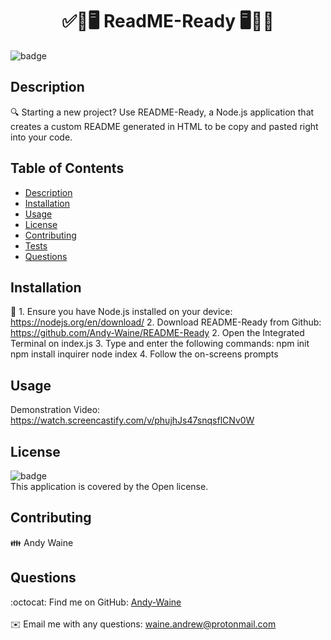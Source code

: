 
<h1 align="center">✅📝🖥️ ReadME-Ready 🖥️📝✅</h1>
  
![badge](https://img.shields.io/badge/license-Open-brightgreen)<br />

## Description
🔍 Starting a new project? Use README-Ready, a Node.js application that creates a custom README generated in HTML to be copy and pasted right into your code.


## Table of Contents
- [Description](#description)
- [Installation](#installation)
- [Usage](#usage)
- [License](#license)
- [Contributing](#contributing)
- [Tests](#tests)
- [Questions](#questions)

## Installation
💾 1. Ensure you have Node.js installed on your device: https://nodejs.org/en/download/
   2. Download README-Ready from Github: https://github.com/Andy-Waine/README-Ready
   2. Open the Integrated Terminal on index.js
   3. Type and enter the following commands:
          npm init
          npm install inquirer
          node index
   4. Follow the on-screens prompts
 
## Usage
Demonstration Video: https://watch.screencastify.com/v/phujhJs47snqsflCNv0W

## License
![badge](https://img.shields.io/badge/license-Open-brightgreen)
<br />
This application is covered by the Open license. 

## Contributing
👪 Andy Waine

## Questions
:octocat: Find me on GitHub: [Andy-Waine](https://github.com/Andy-Waine)<br />
<br />
✉️ Email me with any questions: waine.andrew@protonmail.com<br /><br />

    
